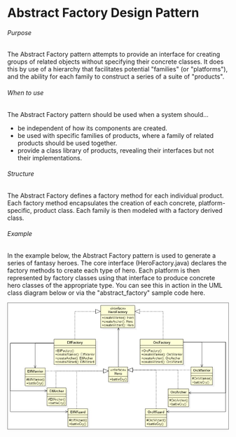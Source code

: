 Abstract Factory Design Pattern
===

###### Purpose

The Abstract Factory pattern attempts to provide an interface for creating groups of related objects without specifying their concrete classes. It does this by use of a hierarchy that facilitates potential "families" (or "platforms"), and the ability for each family to construct a series of a suite of "products".

###### When to use

The Abstract Factory pattern should be used when a system should...

+ be independent of how its components are created.
+ be used with specific families of products, where a family of related products should be used together.
+ provide a class library of products, revealing their interfaces but not their implementations.

###### Structure

The Abstract Factory defines a factory method for each individual product. Each factory method encapsulates the creation of each concrete, platform-specific, product class. Each family is then modeled with a factory derived class.

###### Example
In the example below, the Abstract Factory pattern is used to generate a series of fantasy heroes. The core interface (HeroFactory.java) declares the factory methods to create each type of hero. Each platform is then represented by factory classes using that interface to produce concrete hero classes of the appropriate type. You can see this in action in the UML class diagram below or via the "abstract_factory" sample code here.

<p align="center">
	<img style="border: 1px solid grey;" src="https://raw.githubusercontent.com/CaptainHillman/Liopleurodon/develop/design_patterns/diagram_abstract_factory.jpg"/>
</p>